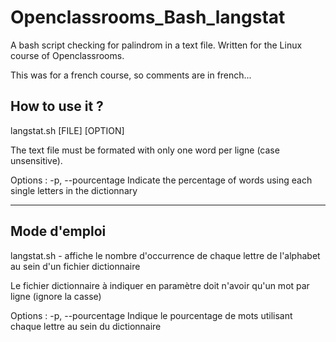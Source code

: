 # Openclassrooms_Bash_langstat
A bash script checking for palindrom in a text file. Written for the Linux course of Openclassrooms.

This was for a french course, so comments are in french...

## How to use it ?

langstat.sh [FILE] [OPTION]

The text file must be formated with only one word per ligne (case unsensitive).

Options : 
-p, --pourcentage 
Indicate the percentage of words using each single letters in the dictionnary

---------------------------------------------------------------------------------------------------------

## Mode d'emploi 

langstat.sh - affiche le nombre d'occurrence de chaque lettre de l'alphabet au sein d'un fichier dictionnaire

Le fichier dictionnaire à indiquer en paramètre doit n'avoir qu'un mot par ligne (ignore la casse)

Options :
-p, --pourcentage
Indique le pourcentage de mots utilisant chaque lettre au sein du dictionnaire

